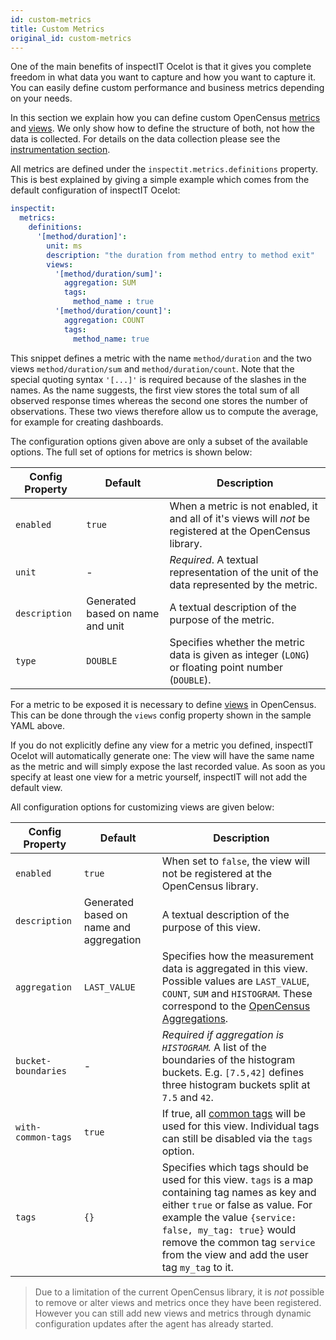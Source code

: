 ```yaml
---
id: custom-metrics
title: Custom Metrics
original_id: custom-metrics
---
```


One of the main benefits of inspectIT Ocelot is that it gives you complete
freedom in what data you want to capture and how you want to capture it.
You can easily define custom performance and business metrics depending on your needs.

In this section we explain how you can define custom OpenCensus [metrics](https://opencensus.io/stats/)
and [views](https://opencensus.io/stats/view/). We only show how to define the structure of both,
not how the data is collected. For details on the data collection please see the [instrumentation section](instrumentation/rules.md#collecting-metrics).

All metrics are defined under the `inspectit.metrics.definitions` property.
This is best explained by giving a simple example which comes from the default
configuration of inspectIT Ocelot:

```YAML
inspectit:
  metrics:
    definitions:
      '[method/duration]':
        unit: ms
        description: "the duration from method entry to method exit"
        views:
          '[method/duration/sum]':
            aggregation: SUM
            tags:
              method_name : true
          '[method/duration/count]':
            aggregation: COUNT
            tags:
              method_name: true
```

This snippet defines a metric with the name `method/duration` and the two views `method/duration/sum`
and `method/duration/count`. Note that the special quoting syntax `'[...]'` is required because of
the slashes in the names. As the name suggests, the first view stores the total sum of all observed
response times whereas the second one stores the number of observations. These two views therefore allow
us to compute the average, for example for creating dashboards.

The configuration options given above are only a subset of the available options. The full set of options for metrics is shown below:

|Config Property|Default| Description
|---|---|---|
|`enabled`|`true`|When a metric is not enabled, it and all of it's views will *not* be registered at the OpenCensus library.
|`unit`|-|*Required*. A textual representation of the unit of the data represented by the metric.
|`description`| Generated based on name and unit| A textual description of the purpose of the metric.
|`type`|`DOUBLE`|Specifies whether the metric data is given as integer (`LONG`) or floating point number (`DOUBLE`).

For a metric to be exposed it is necessary to define [views](https://opencensus.io/stats/view/) in OpenCensus.
This can be done through the `views` config property shown in the sample YAML above.

If you do not explicitly define any view for a metric you defined, inspectIT Ocelot will automatically generate one:
The view will have the same name as the metric and will simply expose the last recorded value.
As soon as you specify at least one view for a metric yourself, inspectIT will not add the default view.

All configuration options for customizing views are given below:

|Config Property|Default| Description
|---|---|---|
|`enabled`|`true`|When set to `false`, the view will not be registered at the OpenCensus library.
|`description`| Generated based on name and aggregation| A textual description of the purpose of this view.
|`aggregation`|`LAST_VALUE`|Specifies how the measurement data is aggregated in this view. Possible values are `LAST_VALUE`, `COUNT`, `SUM` and `HISTOGRAM`. These correspond to the [OpenCensus Aggregations](https://opencensus.io/stats/view/#aggregations).
|`bucket-boundaries`|-| *Required if aggregation is `HISTOGRAM`.* A list of the boundaries of the histogram buckets. E.g. `[7.5,42]` defines three histogram buckets split at `7.5` and `42`.
|`with-common-tags`| `true` | If true, all [common tags](metrics/common-tags.md) will be used for this view. Individual tags can still be disabled via the `tags` option.
|`tags`| `{}` | Specifies which tags should be used for this view. `tags` is a map containing tag names as key and either `true` or false as value. For example the value `{service: false, my_tag: true}` would remove the common tag `service` from the view and add the user tag `my_tag` to it.

> Due to a limitation of the current OpenCensus library, it is *not* possible to remove or alter views and metrics once they have been registered. However you can still add new views and metrics through dynamic configuration updates after the agent has already started.